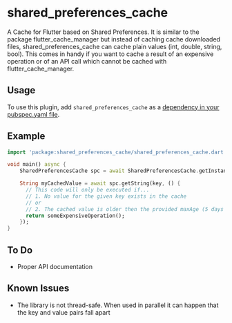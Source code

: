 # shared_preferences_cache

A Cache for Flutter based on Shared Preferences. It is similar to the package flutter_cache_manager
but instead of caching cache downloaded files, shared_preferences_cache can cache plain values
(int, double, string, bool). This comes in handy if you want to cache a result of an expensive
operation or of an API call which cannot be cached with flutter_cache_manager.

## Usage
To use this plugin, add `shared_preferences_cache` as a
[dependency in your pubspec.yaml file](https://flutter.io/platform-plugins/).

## Example

``` dart
import 'package:shared_preferences_cache/shared_preferences_cache.dart';

void main() async {
    SharedPreferencesCache spc = await SharedPreferencesCache.getInstance(Duration(days: 5));

    String myCachedValue = await spc.getString(key, () {
      // This code will only be executed if...
      // 1. No value for the given key exists in the cache
      // or
      // 2. The cached value is older then the provided maxAge (5 days in this example)
      return someExpensiveOperation();
    });
}
```

## To Do

* Proper API documentation

## Known Issues

* The library is not thread-safe. When used in parallel it can happen that the key and value pairs fall apart